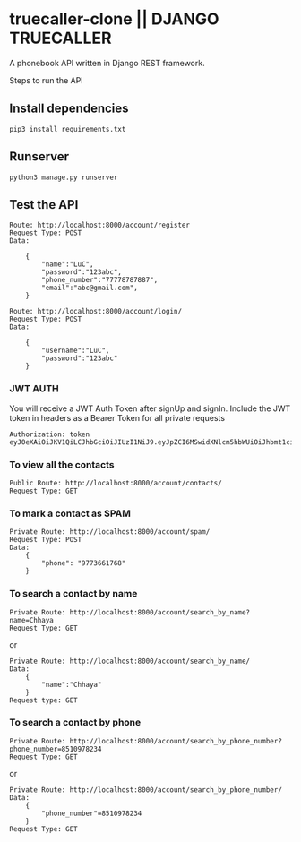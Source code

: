 # truecaller-clone || DJANGO TRUECALLER
A phonebook API written in Django REST framework.

Steps to run the API
## Install dependencies
```
pip3 install requirements.txt
```

## Runserver
```
python3 manage.py runserver
```
## Test the API
```
Route: http://localhost:8000/account/register
Request Type: POST
Data: 

    {
        "name":"LuC",
        "password":"123abc",
        "phone_number":"77778787887",
        "email":"abc@gmail.com",
    }
```

```
Route: http://localhost:8000/account/login/
Request Type: POST
Data: 

    {
        "username":"LuC",
        "password":"123abc"
    }
```
### JWT AUTH
You will receive a JWT Auth Token after signUp and signIn.
Include the JWT token in headers as a Bearer Token for all private requests
```
Authorization: token eyJ0eXAiOiJKV1QiLCJhbGciOiJIUzI1NiJ9.eyJpZCI6MSwidXNlcm5hbWUiOiJhbmt1ciJ9.eQicFQy2nYric9Gl2mhqOH4l8An7B_Kf2CKoJmZrPcA
```

### To view all the contacts
```
Public Route: http://localhost:8000/account/contacts/
Request Type: GET
```

### To mark a contact as SPAM
```
Private Route: http://localhost:8000/account/spam/
Request Type: POST
Data:
    {
        "phone": "9773661768"
    }
```

### To search a contact by name
```
Private Route: http://localhost:8000/account/search_by_name?name=Chhaya
Request Type: GET
```
or 
```
Private Route: http://localhost:8000/account/search_by_name/
Data:
    {
        "name":"Chhaya"
    }
Request type: GET
```

### To search a contact by phone
```
Private Route: http://localhost:8000/account/search_by_phone_number?phone_number=8510978234
Request Type: GET
```
or
```
Private Route: http://localhost:8000/account/search_by_phone_number/
Data:
    {
        "phone_number"=8510978234
    }
Request Type: GET
```

